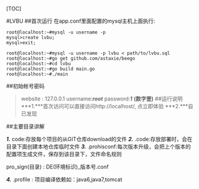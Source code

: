 [TOC]


#LVBU
##首次运行
在app.conf里面配置的mysql主机上面执行:


	root@localhost:~#mysql -u username -p
	mysql>create lvbu;
	mysql>exit;

	root@localhost:~#mysql -u username -p lvbu < path/to/lvbu.sql
	root@localhost:~#go get github.com/astaxie/beego
	root@localhost:~#cd lvbu
	root@localhost:~#go build main.go
	root@localhost:~#./main

##初始帐号密码
>website  :   127.0.0.1
username:***root***
password:***1***  **(数字壹)**
##运行说明
***1.***首次访问可以直接访问http://localhost/, 点立即体验
***2.***自已发现

##主要目录讲解

***1.***  code:存放每个项目的从GIT仓库download的文件
***2.*** .code:存放部署时，会在目录下面创建本地仓库临时文件
***3.*** .prohisconf:每次版本升级，会把上个版本的配置项生成文件，保存到该目录下，文件命名规则

 pro_sign(目录)
: DE(环境标识)_版本号.conf

***4.*** .profile : 项目编译依赖如：java6,java7,tomcat